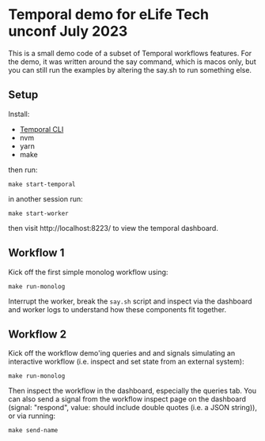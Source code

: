 # Temporal demo for eLife Tech unconf July 2023

This is a small demo code of a subset of Temporal workflows features. For the demo, it was written around the say command, which is macos only, but you can still run the examples by altering the say.sh to run something else.

## Setup

Install:
- [Temporal CLI](https://docs.temporal.io/dev-guide/typescript/foundations#run-a-development-server)
- nvm
- yarn
- make

then run:

```
make start-temporal
```

in another session run:
```
make start-worker
```

then visit http://localhost:8223/ to view the temporal dashboard.

## Workflow 1

Kick off the first simple monolog workflow using:

```
make run-monolog
```

Interrupt the worker, break the `say.sh` script and inspect via the dashboard and worker logs to understand how these components fit together.

## Workflow 2

Kick off the workflow demo'ing queries and and signals simulating an interactive workflow (i.e. inspect and set state from an external system):

```
make run-monolog
```

Then inspect the workflow in the dashboard, especially the queries tab. You can also send a signal from the workflow inspect page on the dashboard (signal: "respond", value: should include double quotes (i.e. a JSON string)), or via running:
```
make send-name
```
